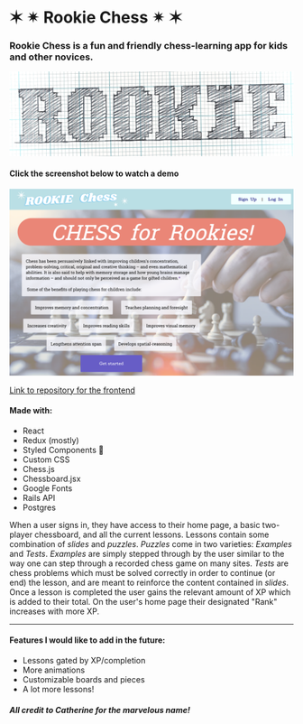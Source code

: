 
# ✶ ✴ Rookie Chess ✴ ✶

### Rookie Chess is a fun and friendly chess-learning app for kids and other novices.

![rookie logo](./public/rookie.jpeg "ROOKIE")

#### Click the screenshot below to watch a demo

[![Rookie Chess Splash Page](./public/splash.png)](https://youtu.be/5VXiCOyqIKk "Rookie Chess Demo")

[Link to repository for the frontend](https://github.com/ajsultanov/chess-client)

#### Made with:
- React
- Redux (mostly)
- Styled Components 💅
- Custom CSS
- Chess.js
- Chessboard.jsx
- Google Fonts
- Rails API
- Postgres

When a user signs in, they have access to their home page, a basic two-player chessboard, and all the current lessons. Lessons contain some combination of _slides_ and _puzzles_. _Puzzles_ come in two varieties: _Examples_ and _Tests_. _Examples_ are simply stepped through by the user similar to the way one can step through a recorded chess game on many sites. _Tests_ are chess problems which must be solved correctly in order to continue (or end) the lesson, and are meant to reinforce the content contained in _slides_. Once a lesson is completed the user gains the relevant amount of XP which is added to their total. On the user's home page their designated "Rank" increases with more XP.

---

#### Features I would like to add in the future:
- Lessons gated by XP/completion
- More animations
- Customizable boards and pieces
- A lot more lessons!

##### All credit to Catherine for the marvelous name!
